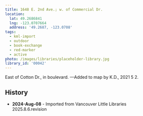 ```yaml
---
title: 1648 E. 2nd Ave.; w. of Commercial Dr.
location:
  lat: 49.2686841
  lng: -123.0707664
  address: '49.2687, -123.0708'
tags:
  - kml-import
  - outdoor
  - book-exchange
  - red-marker
  - active
photo: /images/libraries/placeholder-library.jpg
library_id: '00042'
---
```

East of Cotton Dr., in boulevard.
—Added to map by K.D., 2021 5 2.

## History
- **2024-Aug-08** - Imported from Vancouver Little Libraries 2025.8.6.revision
